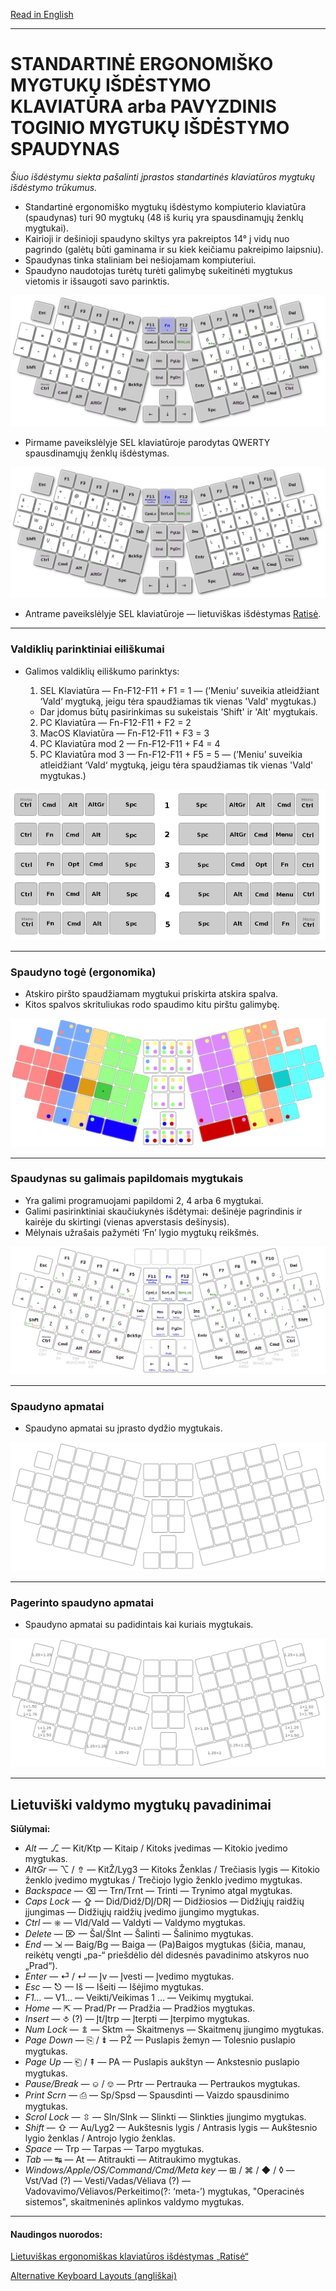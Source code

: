 [Read in English](README.md)

-----------------------------------------------
# STANDARTINĖ ERGONOMIŠKO MYGTUKŲ IŠDĖSTYMO KLAVIATŪRA arba PAVYZDINIS TOGINIO MYGTUKŲ IŠDĖSTYMO SPAUDYNAS

_Šiuo išdėstymu siekta pašalinti įprastos standartinės klaviatūros mygtukų išdėstymo trūkumus._

+ Standartinė ergonomiško mygtukų išdėstymo kompiuterio klaviatūra (spaudynas) turi 90 mygtukų (48 iš kurių yra spausdinamųjų ženklų mygtukai).
+ Kairioji ir dešinioji spaudyno skiltys yra pakreiptos 14° į vidų nuo pagrindo (galėtų būti gaminama ir su kiek keičiamu pakreipimo laipsniu).
+ Spaudynas tinka staliniam bei nešiojamam kompiuteriui.
+ Spaudyno naudotojas turėtų turėti galimybę sukeitinėti mygtukus vietomis ir išsaugoti savo parinktis.


![SEL Keyboard](img/sel.png)

+ Pirmame paveikslėlyje SEL klaviatūroje parodytas QWERTY spausdinamųjų ženklų išdėstymas.

![SEL Ratise](img/sel_ratise.png)

+ Antrame paveikslėlyje SEL klaviatūroje — lietuviškas išdėstymas [Ratisė](https://albuck.github.io/Ratise-layout/).


-----------------------------------------------
### Valdiklių parinktiniai eiliškumai

+ Galimos valdiklių eiliškumo parinktys:

  1. SEL Klaviatūra — Fn-F12-F11 + F1 = 1 — (’Meniu’ suveikia atleidžiant ‘Vald‘ mygtuką, jeigu tėra spaudžiamas tik vienas 'Vald' mygtukas.)
   + Dar įdomus būtų pasirinkimas su sukeistais 'Shift' ir 'Alt' mygtukais.
  2. PC Klaviatūra — Fn-F12-F11 + F2 = 2
  3. MacOS Klaviatūra — Fn-F12-F11 + F3 = 3
  4. PC Klaviatūra mod 2 — Fn-F12-F11 + F4 = 4
  5. PC Klaviatūra mod 3 — Fn-F12-F11 + F5 = 5 — (’Meniu’ suveikia atleidžiant ‘Vald‘ mygtuką, jeigu tėra spaudžiamas tik vienas 'Vald' mygtukas.)

![SEL Control layout](img/vald.png)

-----------------------------------------------
### Spaudyno togė (ergonomika)

+ Atskiro piršto spaudžiamam mygtukui priskirta atskira spalva.
+ Kitos spalvos skrituliukas rodo spaudimo kitu pirštu galimybę.

![SEL Keyboard ergonomics](img/sel_ergonomics.png)

-----------------------------------------------
### Spaudynas su galimais papildomais mygtukais

+ Yra galimi programuojami papildomi 2, 4 arba 6 mygtukai.
+ Galimi pasirinktiniai skaučiukynės išdėtymai: dešinėje pagrindinis ir kairėje du skirtingi (vienas apverstasis dešinysis).
+ Mėlynais užrašais pažymėti ‘Fn’ lygio mygtukų reikšmės.

![SEL Keyboard full](img/sel_full.png)

-----------------------------------------------
### Spaudyno apmatai

+ Spaudyno apmatai su įprasto dydžio mygtukais.

![SEL Keyboard basic](img/sel_basic.png)

-----------------------------------------------
### Pagerinto spaudyno apmatai

+ Spaudyno apmatai su padidintais kai kuriais mygtukais.

![SEL Keyboard enhanced ergonomics](img/sel_enhanced.png)

-----------------------------------------------
## Lietuviški valdymo mygtukų pavadinimai

**Siūlymai:**

- _Alt_ — ⎇ — Kit/Ktp — Kitaip / Kitoks įvedimas — Kitokio įvedimo mygtukas.
- _AltGr_ — ⌥ / ⇮ — KitŽ/Lyg3 — Kitoks Ženklas / Trečiasis lygis — Kitokio ženklo įvedimo mygtukas / Trečiojo lygio ženklo įvedimo mygtukas.
- _Backspace_ — ⌫ — Trn/Trnt — Trinti — Trynimo atgal mygtukas.
- _Caps Lock_ — ⇪ — Did/Didž/DĮ/DRĮ — Didžiosios — Didžiųjų raidžių įjungimas — Didžiųjų raidžių įvedimo įjungimo mygtukas.
- _Ctrl_ — ⎈ — Vld/Vald — Valdyti — Valdymo mygtukas.
- _Delete_ — ⌦ — Šal/Šlnt — Šalinti — Šalinimo mygtukas.
- _End_ — ⇲ — Baig/Bg — Baiga — (Pa)Baigos mygtukas (šičia, manau, reikėtų vengti „pa-“ priešdėlio dėl didesnės pavadinimo atskyros nuo „Prad“).
- _Enter_ — ⏎ / ↵ — Įv — Įvesti — Įvedimo mygtukas.
- _Esc_ — ⎋ — Iš — Išeiti — Išėjimo mygtukas.
- _F1…_ — V1… — Veikti/Veikimas  1 … — Veikimų mygtukai.
- _Home_ — ⇱ — Prad/Pr — Pradžia — Pradžios mygtukas.
- _Insert_ — ⎀ (?) — Įt/Įtrp — Įterpti — Įterpimo mygtukas.
- _Num Lock_ — ⇭ — Sktm — Skaitmenys — Skaitmenų įjungimo mygtukas.
- _Page Down_ — ⎘ / ⇟ — PŽ — Puslapis žemyn — Tolesnio puslapio mygtukas.
- _Page Up_ — ⎗ / ⇞ — PA — Puslapis aukštyn — Ankstesnio puslapio mygtukas.
- _Pause/Break_ — ⎉ / ⎊ — Prtr — Pertrauka — Pertraukos mygtukas.
- _Print Scrn_ — ⎙ — Sp/Spsd — Spausdinti — Vaizdo spausdinimo mygtukas.
- _Scrol Lock_ — ⇳ — Sln/Slnk — Slinkti — Slinkties įjungimo mygtukas.
- _Shift_ — ⇧ — Au/Lyg2 — Aukštesnis lygis / Antrasis lygis — Aukštesnio lygio ženklas / Antrojo lygio ženklas.
- _Space_ — Trp — Tarpas — Tarpo mygtukas.
- _Tab_ — ↹ — At — Atitraukti — Atitraukimo mygtukas.
- _Windows/Apple/OS/Command/Cmd/Meta key_ — ⊞ / ⌘ / ◆ / ◊ — Vst/Vad (?) — Vesti/Vadas/Vėliava (?) — Vadovavimo/Vėliavos/Perkeitimo(?: ‘meta-’) mygtukas, "Operacinės sistemos", skaitmeninės aplinkos valdymo mygtukas.

-----------------------------------------------


#### Naudingos nuorodos:

[Lietuviškas ergonomiškas klaviatūros išdėstymas „Ratisė“](https://albuck.github.io/Ratise-layout/)

[Alternative Keyboard Layouts (angliškai)](http://xahlee.info/kbd/dvorak_and_all_keyboard_layouts.html)

